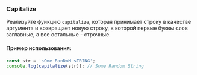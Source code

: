 ### Capitalize

Реализуйте функцию `capitalize`, которая принимает строку в качестве аргумента и возвращает новую строку, в которой первые буквы слов заглавные, а все остальные - строчные.

#### Пример использования:

```javascript
const str = 'sOme RanDoM sTRING';
console.log(capitalize(str)); // Some Random String